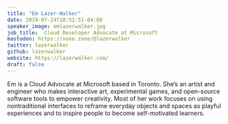 ```yaml
---
title: "Em Lazer-Walker"
date: 2019-07-24T18:52:51-04:00
speaker_image: emlazerwalker.jpg
job_title:  Cloud Developer Advocate at Microsoft
mastodon: https://xoxo.zone/@lazerwalker
twitter: lazerwalker
github: lazerwalker
website: https://lazerwalker.com/
draft: false
---
```


Em is a Cloud Advocate at Microsoft based in Toronto. She’s an artist and engineer who makes interactive art, experimental games, and open-source software tools to empower creativity. Most of her work focuses on using nontraditional interfaces to reframe everyday objects and spaces as playful experiences and to inspire people to become self-motivated learners.
